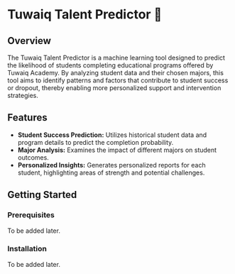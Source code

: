 # Tuwaiq Talent Predictor 🚀

## Overview
The Tuwaiq Talent Predictor is a machine learning tool designed to predict the likelihood of students completing educational programs offered by Tuwaiq Academy. By analyzing student data and their chosen majors, this tool aims to identify patterns and factors that contribute to student success or dropout, thereby enabling more personalized support and intervention strategies.

## Features
- **Student Success Prediction:** Utilizes historical student data and program details to predict the completion probability.
- **Major Analysis:** Examines the impact of different majors on student outcomes.
- **Personalized Insights:** Generates personalized reports for each student, highlighting areas of strength and potential challenges.

## Getting Started

### Prerequisites
To be added later.

### Installation

To be added later.

